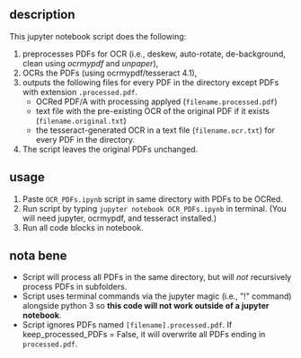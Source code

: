 ## description
This jupyter notebook script does the following:
1. preprocesses PDFs for OCR (i.e., deskew, auto-rotate, de-background, clean using *ocrmypdf* and *unpaper*), 
2. OCRs the PDFs (using ocrmypdf/tesseract 4.1), 
3. outputs the following files for every PDF in the directory except PDFs with extension `.processed.pdf`.
   - OCRed PDF/A with processing applyed (`filename.processed.pdf`)
   - text file with the pre-existing OCR of the original PDF if it exists (`filename.original.txt`)
   - the tesseract-generated OCR in a text file (`filename.ocr.txt`) for every PDF in the directory. 
4. The script leaves the original PDFs unchanged.     

## usage 
1. Paste `OCR_PDFs.ipynb` script in same directory with PDFs to be OCRed.
2. Run script by typing `jupyter notebook OCR_PDFs.ipynb` in terminal. (You will need jupyter, ocrmypdf, and tesseract installed.)  
3. Run all code blocks in notebook. 

## nota bene 
 - Script will process all PDFs in the same directory, but will *not* recursively process PDFs in subfolders. 
 - Script uses terminal commands via the jupyter magic (i.e., "!" command) alongside python 3 so <b>this code will not work outside of a jupyter notebook</b>. 
 - Script ignores PDFs named `[filename].processed.pdf`. If keep_processed_PDFs = False, it will overwrite all PDFs ending in `processed.pdf`. 
